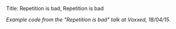 Title: Repetition is bad, Repetition is bad

*Example code from the "Repetition is bad" talk at Voxxed, 18/04/15.*


